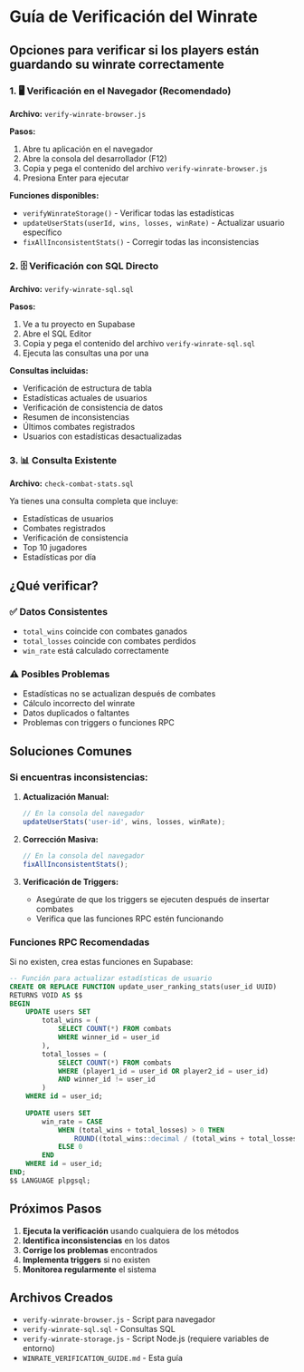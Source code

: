 # Guía de Verificación del Winrate

## Opciones para verificar si los players están guardando su winrate correctamente

### 1. 🖥️ Verificación en el Navegador (Recomendado)

**Archivo:** `verify-winrate-browser.js`

**Pasos:**
1. Abre tu aplicación en el navegador
2. Abre la consola del desarrollador (F12)
3. Copia y pega el contenido del archivo `verify-winrate-browser.js`
4. Presiona Enter para ejecutar

**Funciones disponibles:**
- `verifyWinrateStorage()` - Verificar todas las estadísticas
- `updateUserStats(userId, wins, losses, winRate)` - Actualizar usuario específico
- `fixAllInconsistentStats()` - Corregir todas las inconsistencias

### 2. 🗄️ Verificación con SQL Directo

**Archivo:** `verify-winrate-sql.sql`

**Pasos:**
1. Ve a tu proyecto en Supabase
2. Abre el SQL Editor
3. Copia y pega el contenido del archivo `verify-winrate-sql.sql`
4. Ejecuta las consultas una por una

**Consultas incluidas:**
- Verificación de estructura de tabla
- Estadísticas actuales de usuarios
- Verificación de consistencia de datos
- Resumen de inconsistencias
- Últimos combates registrados
- Usuarios con estadísticas desactualizadas

### 3. 📊 Consulta Existente

**Archivo:** `check-combat-stats.sql`

Ya tienes una consulta completa que incluye:
- Estadísticas de usuarios
- Combates registrados
- Verificación de consistencia
- Top 10 jugadores
- Estadísticas por día

## ¿Qué verificar?

### ✅ Datos Consistentes
- `total_wins` coincide con combates ganados
- `total_losses` coincide con combates perdidos
- `win_rate` está calculado correctamente

### ⚠️ Posibles Problemas
- Estadísticas no se actualizan después de combates
- Cálculo incorrecto del winrate
- Datos duplicados o faltantes
- Problemas con triggers o funciones RPC

## Soluciones Comunes

### Si encuentras inconsistencias:

1. **Actualización Manual:**
   ```javascript
   // En la consola del navegador
   updateUserStats('user-id', wins, losses, winRate);
   ```

2. **Corrección Masiva:**
   ```javascript
   // En la consola del navegador
   fixAllInconsistentStats();
   ```

3. **Verificación de Triggers:**
   - Asegúrate de que los triggers se ejecuten después de insertar combates
   - Verifica que las funciones RPC estén funcionando

### Funciones RPC Recomendadas

Si no existen, crea estas funciones en Supabase:

```sql
-- Función para actualizar estadísticas de usuario
CREATE OR REPLACE FUNCTION update_user_ranking_stats(user_id UUID)
RETURNS VOID AS $$
BEGIN
    UPDATE users SET
        total_wins = (
            SELECT COUNT(*) FROM combats 
            WHERE winner_id = user_id
        ),
        total_losses = (
            SELECT COUNT(*) FROM combats 
            WHERE (player1_id = user_id OR player2_id = user_id) 
            AND winner_id != user_id
        )
    WHERE id = user_id;
    
    UPDATE users SET
        win_rate = CASE 
            WHEN (total_wins + total_losses) > 0 THEN 
                ROUND((total_wins::decimal / (total_wins + total_losses)) * 100, 2)
            ELSE 0 
        END
    WHERE id = user_id;
END;
$$ LANGUAGE plpgsql;
```

## Próximos Pasos

1. **Ejecuta la verificación** usando cualquiera de los métodos
2. **Identifica inconsistencias** en los datos
3. **Corrige los problemas** encontrados
4. **Implementa triggers** si no existen
5. **Monitorea regularmente** el sistema

## Archivos Creados

- `verify-winrate-browser.js` - Script para navegador
- `verify-winrate-sql.sql` - Consultas SQL
- `verify-winrate-storage.js` - Script Node.js (requiere variables de entorno)
- `WINRATE_VERIFICATION_GUIDE.md` - Esta guía
